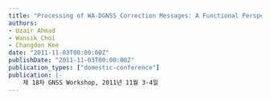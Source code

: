 ```yaml
---
title: "Processing of WA-DGNSS Correction Messages: A Functional Perspective"
authors:
- Uzair Ahmad
- Wansik Choi
- Changdon Kee
date: "2011-11-03T00:00:00Z"
publishDate: "2011-11-03T00:00:00Z"
publication_types: ["domestic-conference"]
publication: |-
    제 18차 GNSS Workshop, 2011년 11월 3-4일
---
```

